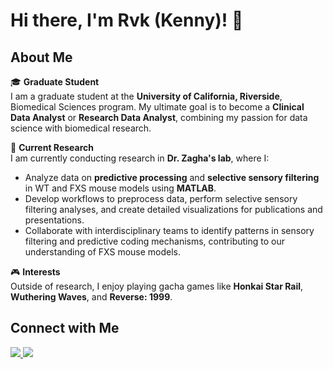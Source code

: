 # Hi there, I'm Rvk (Kenny)! 👋  

## About Me  
🎓 **Graduate Student**  
I am a graduate student at the **University of California, Riverside**, Biomedical Sciences program. My ultimate goal is to become a **Clinical Data Analyst** or **Research Data Analyst**, combining my passion for data science with biomedical research.  

🔬 **Current Research**  
I am currently conducting research in **Dr. Zagha's lab**, where I:  
- Analyze data on **predictive processing** and **selective sensory filtering** in WT and FXS mouse models using **MATLAB**.  
- Develop workflows to preprocess data, perform selective sensory filtering analyses, and create detailed visualizations for publications and presentations.  
- Collaborate with interdisciplinary teams to identify patterns in sensory filtering and predictive coding mechanisms, contributing to our understanding of FXS mouse models.  

🎮 **Interests**  
Outside of research, I enjoy playing gacha games like **Honkai Star Rail**, **Wuthering Waves**, and **Reverse: 1999**.  

## Connect with Me  
<a href="mailto:rvkcardona@gmail.com"> <img src="https://img.shields.io/badge/Email-rvkcardonagmail.com-D14836?logo=gmail&logoColor=white"> 
<a href="https://www.linkedin.com/in/rvkcardona/"> <img src="https://img.shields.io/badge/LinkedIn-0077B5?logo=linkedin&logoColor=white">
